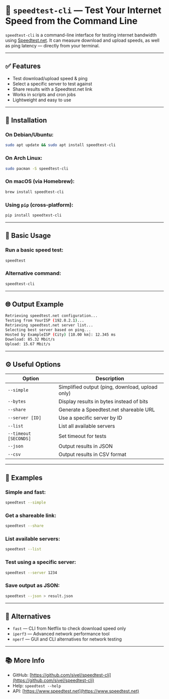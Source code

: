 # 🚀 `speedtest-cli` — Test Your Internet Speed from the Command Line

`speedtest-cli` is a command-line interface for testing internet bandwidth using [Speedtest.net](https://www.speedtest.net). It can measure download and upload speeds, as well as ping latency — directly from your terminal.

---

## ✅ Features

- Test download/upload speed & ping  
- Select a specific server to test against  
- Share results with a Speedtest.net link  
- Works in scripts and cron jobs  
- Lightweight and easy to use  

---

## 🔧 Installation

### On Debian/Ubuntu:
```bash
sudo apt update && sudo apt install speedtest-cli
```

### On Arch Linux:
```bash
sudo pacman -S speedtest-cli
```

### On macOS (via Homebrew):
```bash
brew install speedtest-cli
```

### Using `pip` (cross-platform):
```bash
pip install speedtest-cli
```

---

## 🚀 Basic Usage

### Run a basic speed test:
```bash
speedtest
```

### Alternative command:
```bash
speedtest-cli
```

---

## 🌐 Output Example

```bash
Retrieving speedtest.net configuration...
Testing from YourISP (192.0.2.1)...
Retrieving speedtest.net server list...
Selecting best server based on ping...
Hosted by ExampleISP (City) [10.00 km]: 12.345 ms
Download: 85.32 Mbit/s
Upload: 15.67 Mbit/s
```

---

## ⚙️ Useful Options

| Option                          | Description                              |
|----------------------------------|------------------------------------------|
| `--simple`                      | Simplified output (ping, download, upload only) |
| `--bytes`                       | Display results in bytes instead of bits |
| `--share`                       | Generate a Speedtest.net shareable URL   |
| `--server [ID]`                 | Use a specific server by ID              |
| `--list`                        | List all available servers               |
| `--timeout [SECONDS]`           | Set timeout for tests                    |
| `--json`                        | Output results in JSON                   |
| `--csv`                         | Output results in CSV format             |

---

## 🎯 Examples

### Simple and fast:
```bash
speedtest --simple
```

### Get a shareable link:
```bash
speedtest --share
```

### List available servers:
```bash
speedtest --list
```

### Test using a specific server:
```bash
speedtest --server 1234
```

### Save output as JSON:
```bash
speedtest --json > result.json
```

---

## 🧩 Alternatives

- `fast` — CLI from Netflix to check download speed only  
- `iperf3` — Advanced network performance tool  
- `nperf` — GUI and CLI alternatives for network testing  

---

## 📚 More Info

- GitHub: [https://github.com/sivel/speedtest-cli](https://github.com/sivel/speedtest-cli)  
- Help: `speedtest --help`  
- API: [https://www.speedtest.net](https://www.speedtest.net)
